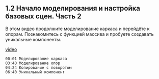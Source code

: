 ## 1.2 Начало моделирования и настройка базовых сцен. Часть 2

В этом видео продолжите моделирование каркаса и перейдёте к опорам. Познакомитесь с функцией массива и пробуете создавать уникальные компоненты. 

[video](https://player.softculture.cc/embed/online/SKC/SKC_85.27.04_L1-6_Base_Modeling_Part2)

``` chapters
00:01 Моделирование каркаса
03:40 Моделирование опор
04:24 Копирование с поворотом
06:40 Уникальный компонент
```